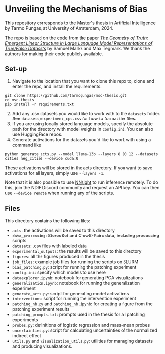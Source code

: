 # Unveiling the Mechanisms of Bias
This repository corresponds to the Master's thesis in Artificial Intelligence by Tarmo Pungas, at University of Amsterdam, 2024.

The repo is based on the [code](https://github.com/saprmarks/geometry-of-truth/tree/nnsight) from the paper <a href="https://arxiv.org/abs/2310.06824">*The Geometry of Truth: Emergent Linear Structure in Large Language Model Representations of True/False Datasets*</a> by Samuel Marks and Max Tegmark. We thank the authors for making their code publicly available.

## Set-up
1. Navigate to the location that you want to clone this repo to, clone and enter the repo, and install the requirements.
```
git clone https://github.com/tarmopungas/msc-thesis.git
cd msc-thesis
pip install -r requirements.txt
```
2. Add any .csv datasets you would like to work with to the `datasets` folder. See `datasets/experiment_cps.csv` for how to format the files.
3. If you are using locally stored language models, specify the absolute path for the directory with model weights in `config.ini`. You can also use HuggingFace repos. 
4. Generate activations for the datasets you'd like to work with using a command like
```
python generate_acts.py --model llama-13b --layers 8 10 12 --datasets cities neg_cities --device cuda:0
```
These activations will be stored in the acts directory. If you want to save activations for all layers, simply use `--layers -1`.

Note that it is also possible to use [NNsight](https://nnsight.net/) to run inference remotely. To do this, join the NDIF Discord community and request an API key. You can then use `--device remote` when running any of the scripts.

## Files
This directory contains the following files:
* `acts`: the activations will be saved to this directory
* `data_processing`: StereoSet and CrowS-Pairs data, including processing scripts
* `datasets`: .csv files with labeled data
* `experimental_outputs`: the results will be saved to this directory
* `figures`: all the figures produced in the thesis
* `job_files`: example job files for running the scripts on SLURM
* `bias_patching.py`: script for running the patching experiment
* `config.ini`: specify which models to use here
* `dataexplorer.ipynb`: notebook for generating PCA visualizations
* `generalization.ipynb`: notebook for running the generalization experiment
* `generate_acts.py`: script for generating model activations
* `interventions`: script for running the intervention experiment
* `patching_nb.py` and `patching_nb.ipynb`: for creating a figure from the patching experiment results
* `patching_prompts.txt`: prompts used in the thesis for all patching experiments
* `probes.py`: definitions of logistic regression and mass-mean probes
* `uncertainties.py`: script for calculating uncertainties of the normalized indirect effect
* `utils.py` and `visualization_utils.py`: utilities for managing datasets and producing visualizations.
